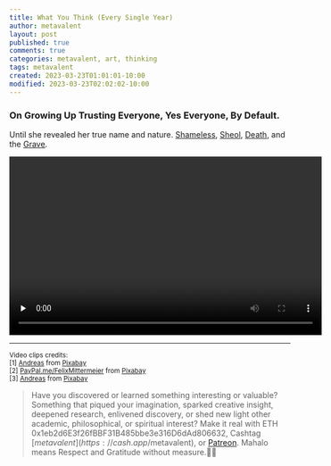 ```yaml
---
title: What You Think (Every Single Year)
author: metavalent
layout: post
published: true
comments: true
categories: metavalent, art, thinking
tags: metavalent
created: 2023-03-23T01:01:01-10:00
modified: 2023-03-23T02:02:02-10:00
---
```


### On Growing Up Trusting Everyone, Yes Everyone, By Default.

Until she revealed her true name and nature. [Shameless](https://www.biblegateway.com/passage/?search=Proverbs%205%3A3-14&version=NIV), [Sheol](https://www.biblegateway.com/passage/?search=Proverbs%205%3A3-14&version=AMP), [Death](https://www.biblegateway.com/passage/?search=Proverbs%205%3A3-14&version=VOICE), and the [Grave](https://www.biblegateway.com/passage/?search=Proverbs%205%3A3-14&version=TLB).

<!--- Trigger warning, maybe. Apparently a word from our sponsor for our unfriendly neighborhood inner cluster-B type. -->

<video controls preload="none" width="560" height="320">
  <source src="https://github.com/metavalent/metavalent.github.io/blob/gh-pages/assets/audio-video/WhatYouThink.mp4?raw=true" type="video/mp4">
  <source src="https://github.com/metavalent/metavalent.github.io/blob/gh-pages/assets/audio-video/WhatYouThink.webm?raw=true" type="video/webm">
Your browser does not support the video tag.
</video>

<p></p>

---
<small>
Video clips credits: <br />
[1] <a href="https://pixabay.com/users/adege-4994132/?utm_source=link-attribution&amp;utm_medium=referral&amp;utm_campaign=video&amp;utm_content=153976">Andreas</a> from <a href="https://pixabay.com//?utm_source=link-attribution&amp;utm_medium=referral&amp;utm_campaign=video&amp;utm_content=153976">Pixabay</a><br />
[2] <a href="https://pixabay.com/users/felixmittermeier-4397258/?utm_source=link-attribution&amp;utm_medium=referral&amp;utm_campaign=video&amp;utm_content=91545">PayPal.me/FelixMittermeier</a> from <a href="https://pixabay.com//?utm_source=link-attribution&amp;utm_medium=referral&amp;utm_campaign=video&amp;utm_content=91545">Pixabay</a><br />
[3] <a href="https://pixabay.com/users/adege-4994132/?utm_source=link-attribution&amp;utm_medium=referral&amp;utm_campaign=video&amp;utm_content=34829">Andreas</a> from <a href="https://pixabay.com//?utm_source=link-attribution&amp;utm_medium=referral&amp;utm_campaign=video&amp;utm_content=34829">Pixabay</a>
</small>
<p></p>

> Have you discovered or learned something interesting or valuable? Something that piqued your imagination, sparked creative insight, deepened research, enlivened discovery, or shed new light other academic, philosophical, or spiritual interest? Make it real with ETH 0x1eb2d6E3f26fBBF31B485bbe3e316D6dAd806632, Cashtag [$metavalent](https://cash.app/$metavalent), or [Patreon](https://patreon.com/metavalent). Mahalo means Respect and Gratitude without measure.🙏🏼
